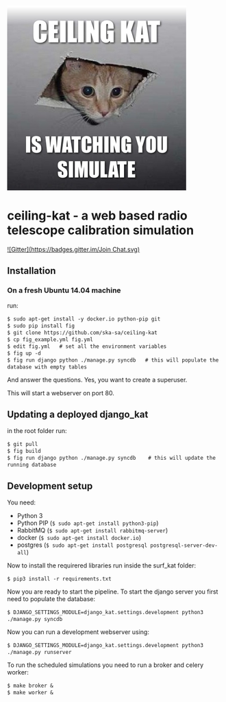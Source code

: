 ![logo](./art/logo_new.jpg)

# ceiling-kat - a web based radio telescope calibration simulation

[![Gitter](https://badges.gitter.im/Join Chat.svg)](https://gitter.im/ska-sa/ceiling-kat?utm_source=badge&utm_medium=badge&utm_campaign=pr-badge&utm_content=badge)


## Installation


### On a fresh Ubuntu 14.04 machine

run:

    $ sudo apt-get install -y docker.io python-pip git
    $ sudo pip install fig
    $ git clone https://github.com/ska-sa/ceiling-kat
    $ cp fig_example.yml fig.yml
    $ edit fig.yml   # set all the environment variables
    $ fig up -d
    $ fig run django python ./manage.py syncdb   # this will populate the database with empty tables

And answer the questions. Yes, you want to create a superuser.

This will start a webserver on port 80.

## Updating a deployed django_kat

in the root folder run:

    $ git pull
    $ fig build
    $ fig run django python ./manage.py syncdb    # this will update the running database

## Development setup


You need:

   * Python 3
   * Python PIP (`$ sudo apt-get install python3-pip`)
   * RabbitMQ (`$ sudo apt-get install rabbitmq-server`)
   * docker (`$ sudo apt-get install docker.io`)
   * postgres (`$ sudo apt-get install postgresql postgresql-server-dev-all`)

Now to install the requirered libraries run inside the surf_kat folder:

    $ pip3 install -r requirements.txt

Now you are ready to start the pipeline. To start the django server you first need to populate the database:

    $ DJANGO_SETTINGS_MODULE=django_kat.settings.development python3 ./manage.py syncdb

Now you can run a development webserver using:

    $ DJANGO_SETTINGS_MODULE=django_kat.settings.development python3 ./manage.py runserver

To run the scheduled simulations you need to run a broker and celery worker:

    $ make broker &
    $ make worker &

